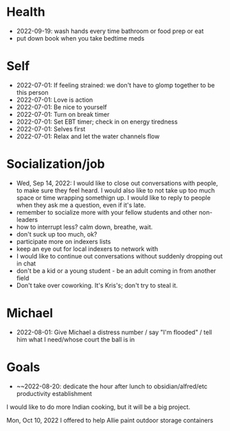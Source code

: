 # Health
* 2022-09-19: wash hands every time bathroom or food prep or eat
* put down book when you take bedtime meds

# Self

- 2022-07-01: If feeling strained: we don't have to glomp together to be this person
- 2022-07-01: Love is action
- 2022-07-01: Be nice to yourself
- 2022-07-01: Turn on break timer
- 2022-07-01: Set EBT timer; check in on energy tiredness
- 2022-07-01: Selves first
- 2022-07-01: Relax and let the water channels flow

# Socialization/job
* Wed, Sep 14, 2022: I would like to close out conversations with people, to make sure they feel heard. I would also like to not take up too much space or time wrapping somethign up. I would like to reply to people when they ask me a question, even if it's late.
* remember to socialize more with your fellow students and other non-leaders 
* how to interrupt less? calm down, breathe, wait.
* don't suck up too much, ok?
* participate more on indexers lists
* keep an eye out for local indexers to network with
* I would like to continue out conversations without suddenly dropping out in chat
* don't be a kid or a young student - be an adult coming in from another field
* Don't take over coworking. It's Kris's; don't try to steal it. 

# Michael

* 2022-08-01: Give Michael a distress number / say "I'm flooded" / tell him what I need/whose court the ball is in

# Goals

* ~~2022-08-20: dedicate the hour after lunch to obsidian/alfred/etc productivity establishment

I would like to do more Indian cooking, but it will be a big project.

Mon, Oct 10, 2022 I offered to help Allie paint outdoor storage containers


